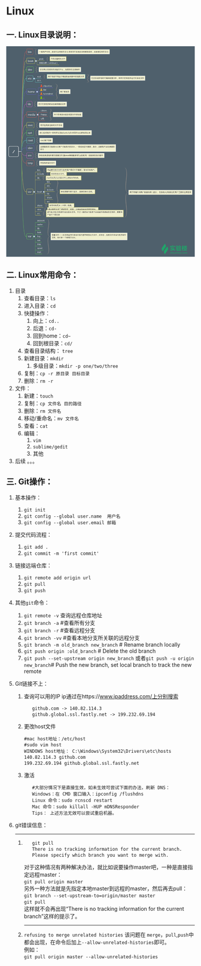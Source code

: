 # Linux

## 一. Linux目录说明：

![Linux目录](./assets/linux.png)

## 二. Linux常用命令：
1. 目录
   1. 查看目录：`ls`
   2. 进入目录：`cd`
   3. 快捷操作：
      1. 向上：`cd..`
      2. 后退：`cd-`
      3. 回到home：`cd~`
      4. 回到根目录：`cd/`
   4. 查看目录结构： `tree`
   5. 新建目录：`mkdir`
      1. 多级目录：`mkdir -p one/two/three`
   6. 复制：`cp -r 原目录 目标目录`
   7. 删除：`rm -r`
2. 文件：
   1. 新建：`touch`
   2. 复制：`cp 文件名 目的路径`
   3. 删除：`rm 文件名`
   4. 移动/重命名：`mv 文件名`
   5. 查看：`cat`
   6. 编辑：
      1. `vim`
      2. `sublime/gedit`
      3. 其他
3. 后续
   。。。


## 三. Git操作：
1. 基本操作：
   1. `git init`
   2. `git config --global user.name  用户名`
   3. `git config --global user.email 邮箱`
2. 提交代码流程：
   1. `git add .`
   2. `git commit -m 'first commit'`
3. 链接远端仓库：
   1. `git remote add origin url`
   2. `git pull`
   3. `git push`
4. 其他`git`命令：
   1. `git remote -v` 查询远程仓库地址
   2. `git branch -a` #查看所有分支
   3. `git branch -r` #查看远程分支
   4. `git branch -vv` #查看本地分支所关联的远程分支
   5. `git branch -m old_branch new_branch` # Rename branch locally
   6. `git push origin :old_branch` # Delete the old branch 
   7. `git push --set-upstream origin new_branch` 或者`git push -u origin new_branch`# Push the new branch, set local branch to track the new remote
5. Git链接不上：
   1. 查询可以用的IP
      ip通过在https://www.ipaddress.com/上分别搜索
      ```
         github.com -> 140.82.114.3
         github.global.ssl.fastly.net -> 199.232.69.194
      ```
   2. 更改host文件
      ```
      #mac host地址：/etc/host
      #sudo vim host
      WINDOWS host地址： C:\Windows\System32\Drivers\etc\hosts
      140.82.114.3 github.com 
      199.232.69.194 github.global.ssl.fastly.net
      ```
   3. 激活
      ```
         #大部分情况下是直接生效，如未生效可尝试下面的办法，刷新 DNS：
         Windows：在 CMD 窗口输入：ipconfig /flushdns
         Linux 命令：sudo rcnscd restart
         Mac 命令：sudo killall -HUP mDNSResponder
         Tips： 上述方法无效可以尝试重启机器。
      ```

1. git错误信息：
   ***
   1. ```
         git pull
         There is no tracking information for the current branch. 
         Please specify which branch you want to merge with.
      ```
      对于这种情况有两种解决办法，就比如说要操作master吧，一种是直接指定远程master：  
      `git pull origin master`  
      另外一种方法就是先指定本地master到远程的master，然后再去pull：  
      `git branch --set-upstream-to=origin/master master`  
      `git pull`  
      这样就不会再出现“There is no tracking information for the current branch”这样的提示了。 
      *** 
   2. `refusing to merge unrelated histories`
      该问题在 `merge`，`pull`,`push`中都会出现，在命令后加上`--allow-unrelated-histories`即可。  
      例如：  
      `git pull origin master --allow-unrelated-histories`


